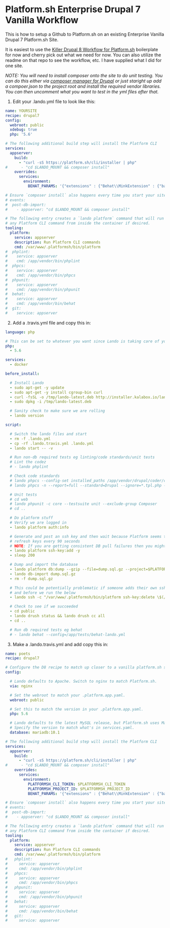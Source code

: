 Platform.sh Enterprise Drupal 7 Vanilla Workflow
================================================

This is how to setup a Github to Platform.sh on an existing Enterprise Vanilla Drupal 7 Platform.sh Site.

It is easiest to use the [Killer Drupal 8 Workflow for Platform.sh](https://github.com/thinktandem/platformsh-example-drupal8) boilerplate for now and cherry pick out what we need for now.  You can also utilize the readme on that repo to see the workflow, etc.  I have supplied what I did for one site.

_NOTE: You will need to install composer onto the site to do unit testing.  You can do this either via [composer manager for Drupal](https://www.drupal.org/project/composer_manager) or just staright up add a compoer.json to the project root and install the required vendor libraries.  You can then uncomment what you want to test in the yml files after that._

1. Edit your .lando.yml file to look like this:

```yml
name: YOURSITE
recipe: drupal7
config:
  webroot: public
  xdebug: true
  php: '5.6'

# The following additional build step will install the Platform CLI
services:
  appserver:
    build:
      - "curl -sS https://platform.sh/cli/installer | php"
#      - "cd $LANDO_MOUNT && composer install"
    overrides:
      services:
        environment:
          BEHAT_PARAMS: '{"extensions" : {"Behat\\MinkExtension" : {"base_url" : "http://nginx/"}, "Drupal\\DrupalExtension" : {"drush" :   {  "root":  "/app/web" }}}}'

# Ensure `composer install` also happens every time you start your site
# events:
#  post-db-import:
#    - appserver: "cd $LANDO_MOUNT && composer install"

# The following entry creates a `lando platform` command that will run
# any Platform CLI command from inside the container if desired.
tooling:
  platform:
    service: appserver
    description: Run Platform CLI commands
    cmd: /var/www/.platformsh/bin/platform
#  phplint:
#    service: appserver
#    cmd: /app/vendor/bin/phplint
#  phpcs:
#    service: appserver
#    cmd: /app/vendor/bin/phpcs
#  phpunit:
#    service: appserver
#    cmd: /app/vendor/bin/phpunit
#  behat:
#    service: appserver
#    cmd: /app/vendor/bin/behat
#  git:
#    service: appserver
```

2. Add a .travis.yml file and copy this in:

```yml
language: php

# This can be set to whatever you want since Lando is taking care of your deps
php:
  - 5.6

services:
  - docker

before_install:

  # Install Lando
  - sudo apt-get -y update
  - sudo apt-get -y install cgroup-bin curl
  - curl -fsSL -o /tmp/lando-latest.deb http://installer.kalabox.io/lando-latest-dev.deb
  - sudo dpkg -i /tmp/lando-latest.deb

  # Sanity check to make sure we are rolling
  - lando version

script:

  # Switch the lando files and start
  - rm -f .lando.yml
  - cp -rf .lando.travis.yml .lando.yml
  - lando start -- -v

  # Run non-db required tests eg linting/code standards/unit tests
  # Lint the codez
  # - lando phplint

  # Check code standards
  # lando phpcs --config-set installed_paths /app/vendor/drupal/coder/coder_sniffer
  # lando phpcs -n --report=full --standard=Drupal --ignore=*.tpl.php --extensions=install,module,php,inc web/modules web/themes web/profiles

  # Unit tests
  # cd web
  # lando phpunit -c core --testsuite unit --exclude-group Composer
  # cd ..

  # Do platform stuff
  # Verify we are logged in
  - lando platform auth:info

  # Generate and post an ssh key and then wait because Platform seems to
  # refresh keys every 90 seconds
  # NOTE: If you are getting consistent DB pull failures then you might want to increase the sleep
  - lando platform ssh-key:add -y
  - sleep 200

  # Dump and import the database
  - lando platform db:dump --gzip --file=dump.sql.gz --project=$PLATFORMSH_PROJECT_ID --environment=master --identity-file=/var/www/.ssh/id_rsa
  - lando db-import dump.sql.gz
  - rm -f dump.sql.gz

  # This could be potentially problematic if someone adds their own ssh key after we generate one above
  # and before we run the below
  - lando ssh -c "/var/www/.platformsh/bin/platform ssh-key:delete \$(/var/www/.platformsh/bin/platform ssh-keys --format=csv | tail -1 | cut -d ',' -f 1)"

  # Check to see if we succeeded
  - cd public
  - lando drush status && lando drush cc all
  - cd ..

  # Run db required tests eg behat
  # - lando behat --config=/app/tests/behat-lando.yml

```
3. Make a .lando.travis.yml and add copy this in:
```yml
name: poets
recipe: drupal7

# Configure the D8 recipe to match up closer to a vanilla platform.sh stack
config:

  # Lando defaults to Apache. Switch to nginx to match Platform.sh.
  via: nginx

  # Set the webroot to match your .platform.app.yaml.
  webroot: public

  # Set this to match the version in your .platform.app.yaml.
  php: 5.6

  # Lando defaults to the latest MySQL release, but Platform.sh uses MariaDB.
  # Specify the version to match what's in services.yaml.
  database: mariadb:10.1

# The following additional build step will install the Platform CLI
services:
  appserver:
    build:
      - "curl -sS https://platform.sh/cli/installer | php"
#      - "cd $LANDO_MOUNT && composer install"
    overrides:
      services:
        environment:
          PLATFORMSH_CLI_TOKEN: $PLATFORMSH_CLI_TOKEN
          PLATFORMSH_PROJECT_ID: $PLATFORMSH_PROJECT_ID
          BEHAT_PARAMS: '{"extensions" : {"Behat\\MinkExtension" : {"base_url" : "http://nginx/"}, "Drupal\\DrupalExtension" : {"drush" :   {  "root":  "/app/web" }}}}'

# Ensure `composer install` also happens every time you start your site
# events:
#  post-db-import:
#    - appserver: "cd $LANDO_MOUNT && composer install"

# The following entry creates a `lando platform` command that will run
# any Platform CLI command from inside the container if desired.
tooling:
  platform:
    service: appserver
    description: Run Platform CLI commands
    cmd: /var/www/.platformsh/bin/platform
#   phplint:
#     service: appserver
#     cmd: /app/vendor/bin/phplint
#   phpcs:
#     service: appserver
#     cmd: /app/vendor/bin/phpcs
#   phpunit:
#     service: appserver
#     cmd: /app/vendor/bin/phpunit
#   behat:
#     service: appserver
#     cmd: /app/vendor/bin/behat
#   git:
#     service: appserver
```
